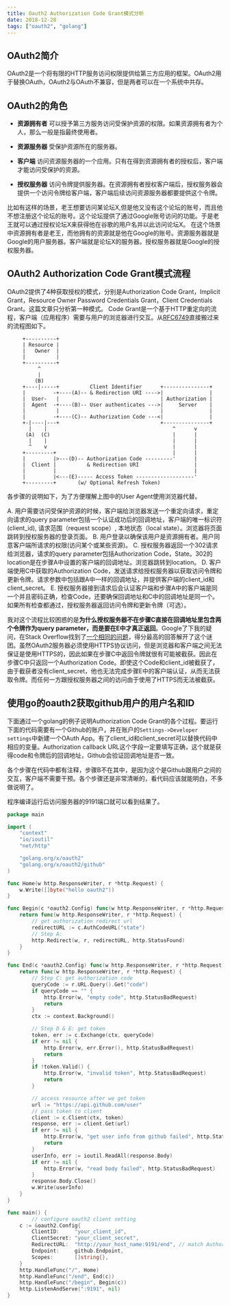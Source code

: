 ```yaml
---
title: Oauth2 Authorization Code Grant模式分析 
date: 2018-12-28
tags: ["oauth2", "golang"]
---
```


## OAuth2简介

OAuth2是一个将有限的HTTP服务访问权限提供给第三方应用的框架。OAuth2用于替换OAuth，OAuth2与OAuth不兼容，但是两者可以在一个系统中共存。

## OAuth2的角色

* **资源拥有者** 可以授予第三方服务访问受保护资源的权限。如果资源拥有者为个人，那么一般是指最终使用者。

* **资源服务器** 受保护资源所在的服务器。

* **客户端** 访问资源服务器的一个应用。只有在得到资源拥有者的授权后，客户端才能访问受保护的资源。

* **授权服务器** 访问令牌提供服务器。在资源拥有者授权客户端后，授权服务器会提供一个访问令牌给客户端，客户端后续访问资源服务器都要提供这个令牌。

比如有这样的场景，老王想要访问某论坛X,但是他又没有这个论坛的账号，而且他不想注册这个论坛的账号。这个论坛提供了通过Google账号访问的功能。于是老王就可以通过授权论坛X来获得他在谷歌的用户名并以此访问论坛X。
在这个场景中资源拥有者是老王，而他拥有的资源就是他在Google的账号。资源服务器就是Google的用户服务器。客户端就是论坛X的服务器。授权服务器就是Google的授权服务器。

## OAuth2 Authorization Code Grant模式流程

OAuth2提供了4种获取授权的模式，分别是Authorization Code Grant，Implicit Grant，Resource Owner Password Credentials Grant，Client Credentials Grant。这篇文章只分析第一种模式。
Code Grant是一个基于HTTP重定向的流程，客户端（应用程序）需要与用户的浏览器进行交互。从[RFC6749](https://tools.ietf.org/html/rfc6749)直接搬过来的流程图如下。

```
     +----------+
     | Resource |
     |   Owner  |
     |          |
     +----------+
          ^
          |
         (B)
     +----|-----+          Client Identifier      +---------------+
     |         -+----(A)-- & Redirection URI ---->|               |
     |  User-   |                                 | Authorization |
     |  Agent  -+----(B)-- User authenticates --->|     Server    |
     |          |                                 |               |
     |         -+----(C)-- Authorization Code ---<|               |
     +-|----|---+                                 +---------------+
       |    |                                         ^      v
      (A)  (C)                                        |      |
       |    |                                         |      |
       ^    v                                         |      |
     +---------+                                      |      |
     |         |>---(D)-- Authorization Code ---------'      |
     |  Client |          & Redirection URI                  |
     |         |                                             |
     |         |<---(E)----- Access Token -------------------'
     +---------+       (w/ Optional Refresh Token)
```

各步骤的说明如下，为了方便理解上图中的User Agent使用浏览器代替。

A. 用户需要访问受保护资源的时候，客户端给浏览器发送一个重定向请求，重定向请求的query parameter包括一个认证成功后的回调地址，客户端的唯一标识符(client_id), 请求范围（request scope）, 本地状态（local state）。浏览器将页面跳转到授权服务器的登录页面。
B. 用户登录以确保该用户是资源拥有者。用户同意客户端所请求的权限(访问某个或某些资源)。
C. 授权服务器返回一个302请求给浏览器，请求的query parameter包括Authorization Code，State。302的location是在步骤A中设置的客户端的回调地址。浏览器跳转到location。
D. 客户端使用C中获取的Authorization Code，发送请求给授权服务器以获取访问令牌和更新令牌。请求参数中包括跟A中一样的回调地址，并提供客户端的client_id和client_secret。
E. 授权服务器接到请求后会认证客户端和步骤A中的客户端是同一个并且密码正确，检查Code，还要确保回调地址和C中的回调地址是同一个。如果所有检查都通过，授权服务器返回访问令牌和更新令牌（可选）。

我对这个流程比较困惑的是**为什么授权服务器不在步骤C直接在回调地址里包含两个令牌作为query parameter，而是要在E中才真正返回**。Google了下我的疑问，在Stack Overflow找到了[一个相同的问题](https://stackoverflow.com/questions/13387698/why-is-there-an-authorization-code-flow-in-oauth2-when-implicit-flow-works-s)，得分最高的回答解开了这个谜团。虽然OAuth2服务器必须使用HTTPS协议访问，但是浏览器和客户端之间无法保证是使用HTTPS的，因此如果在步骤C中返回令牌就很有可能被截获。因此在步骤C中只返回一个Authorization Code。即使这个Code和client_id被截获了，由于截获者没有client_secret，他也无法完成步骤E中的客户端认证，从而无法获取令牌。而任何一方跟授权服务器之间的访问由于使用了HTTPS而无法被截获。

## 使用go的oauth2获取github用户的用户名和ID

下面通过一个golang的例子说明Authorization Code Grant的各个过程。要运行下面的代码需要有一个Github的账户，并在账户的`Settings->Developer settings`中新建一个OAuth App。有了client_id和client_secret可以替换代码中相应的变量。Authorization callback URL这个字段一定要填写正确，这个就是获得code和令牌后的回调地址，Github会验证回调地址是否一致。

各个步骤在代码中都有注释，步骤B不在其中，是因为这个是Github跟用户之间的交互，客户端不需要干预。各个步骤还是非常清晰的，看代码应该就能明白，不多做说明了。

程序编译运行后访问服务器的9191端口就可以看到结果了。

```go
package main

import (
	"context"
	"io/ioutil"
	"net/http"

	"golang.org/x/oauth2"
	"golang.org/x/oauth2/github"
)

func Home(w http.ResponseWriter, r *http.Request) {
	w.Write([]byte("hello oauth2"))
}

func Begin(c *oauth2.Config) func(w http.ResponseWriter, r *http.Request) {
	return func(w http.ResponseWriter, r *http.Request) {
		// get authorization redirect url
		redirectURL := c.AuthCodeURL("state")
		// Step A:
		http.Redirect(w, r, redirectURL, http.StatusFound)
	}
}

func End(c *oauth2.Config) func(w http.ResponseWriter, r *http.Request) {
	return func(w http.ResponseWriter, r *http.Request) {
		// Step C: get authorization code
		queryCode := r.URL.Query().Get("code")
		if queryCode == "" {
			http.Error(w, "empty code", http.StatusBadRequest)
			return
		}
		ctx := context.Background()

		// Step D & E: get token
		token, err := c.Exchange(ctx, queryCode)
		if err != nil {
			http.Error(w, err.Error(), http.StatusBadRequest)
			return
		}
		if !token.Valid() {
			http.Error(w, "invalid token", http.StatusBadRequest)
			return
		}

		// access resource after we get token
		url := "https://api.github.com/user"
		// pass token to client
		client := c.Client(ctx, token)
		response, err := client.Get(url)
		if err != nil {
			http.Error(w, "get user info from github failed", http.StatusBadRequest)
			return
		}
		userInfo, err := ioutil.ReadAll(response.Body)
		if err != nil {
			http.Error(w, "read body failed", http.StatusBadRequest)
		}
		response.Body.Close()
		w.Write(userInfo)
	}
}

func main() {
        // configure oauth2 client setting
	c := &oauth2.Config{
		ClientID:     "your_client_id",
		ClientSecret: "your_client_secret",
		RedirectURL:  "http://your_host_name:9191/end", // match Authorization callback URL setting in github application
		Endpoint:     github.Endpoint,
		Scopes:       []string{},
	}
	http.HandleFunc("/", Home)
	http.HandleFunc("/end", End(c))
	http.HandleFunc("/begin", Begin(c))
	http.ListenAndServe(":9191", nil)
}
```
